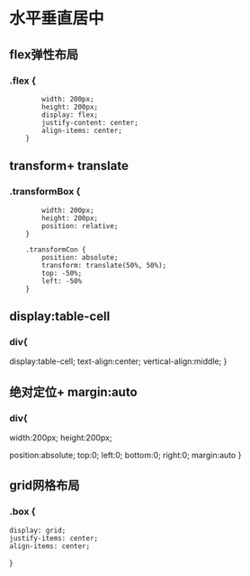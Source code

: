 # 水平垂直居中

## flex弹性布局

### .flex {
	        width: 200px;
	        height: 200px;
	        display: flex;
	        justify-content: center;
	        align-items: center;
	    }

## transform+ translate

### .transformBox {
	        width: 200px;
	        height: 200px;
	        position: relative;
	    }

	    .transformCon {
	        position: absolute;
	        transform: translate(50%, 50%);
	        top: -50%;
	        left: -50%
	    }

## display:table-cell

### div{
display:table-cell;
text-align:center;
vertical-align:middle;
}

## 绝对定位+ margin:auto

### div{
width:200px;
height:200px;

position:absolute;
top:0;
left:0;
bottom:0;
right:0;
margin:auto
}

## grid网格布局

### .box {
	display: grid;
	justify-items: center;
	align-items: center;
}
